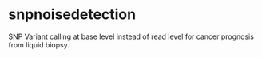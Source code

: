 # snpnoisedetection
SNP Variant calling at base level instead of read level for cancer prognosis from liquid biopsy.
